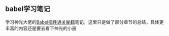 ## babel学习笔记
学习神光大佬的[Babel插件通关秘籍](https://juejin.cn/book/6946117847848321055?enter_from=course_center)笔记，这里只是做了部分章节的总结，具体更丰富的内容还是要去看下神光的小册